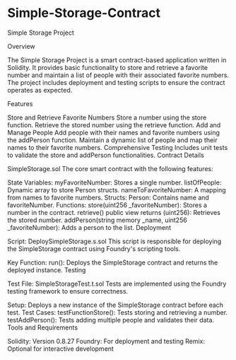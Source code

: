 # Simple-Storage-Contract

Simple Storage Project

Overview

The Simple Storage Project is a smart contract-based application written in Solidity. It provides basic functionality to store and retrieve a favorite number and maintain a list of people with their associated favorite numbers. The project includes deployment and testing scripts to ensure the contract operates as expected.

Features

Store and Retrieve Favorite Numbers
Store a number using the store function.
Retrieve the stored number using the retrieve function.
Add and Manage People
Add people with their names and favorite numbers using the addPerson function.
Maintain a dynamic list of people and map their names to their favorite numbers.
Comprehensive Testing
Includes unit tests to validate the store and addPerson functionalities.
Contract Details

SimpleStorage.sol
The core smart contract with the following features:

State Variables:
myFavoriteNumber: Stores a single number.
listOfPeople: Dynamic array to store Person structs.
nameToFavoriteNumber: A mapping from names to favorite numbers.
Structs:
Person: Contains name and favoriteNumber.
Functions:
store(uint256 _favoriteNumber): Stores a number in the contract.
retrieve() public view returns (uint256): Retrieves the stored number.
addPerson(string memory _name, uint256 _favoriteNumber): Adds a person to the list.
Deployment

Script: DeploySimpleStorage.s.sol
This script is responsible for deploying the SimpleStorage contract using Foundry's scripting tools.

Key Function:
run(): Deploys the SimpleStorage contract and returns the deployed instance.
Testing

Test File: SimpleStorageTest.t.sol
Tests are implemented using the Foundry testing framework to ensure correctness.

Setup:
Deploys a new instance of the SimpleStorage contract before each test.
Test Cases:
testFunctionStore(): Tests storing and retrieving a number.
testAddPerson(): Tests adding multiple people and validates their data.
Tools and Requirements

Solidity: Version 0.8.27
Foundry: For deployment and testing
Remix: Optional for interactive development

